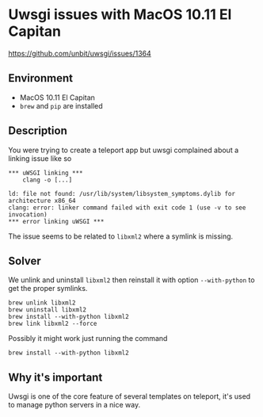 # Uwsgi issues with MacOS 10.11 El Capitan
https://github.com/unbit/uwsgi/issues/1364

## Environment
- MacOS 10.11 El Capitan
- `brew` and `pip` are installed

## Description
You were trying to create a teleport app but uwsgi complained about a linking issue like so
```
*** uWSGI linking ***
    clang -o [...]

ld: file not found: /usr/lib/system/libsystem_symptoms.dylib for architecture x86_64
clang: error: linker command failed with exit code 1 (use -v to see invocation)
*** error linking uWSGI ***
```

The issue seems to be related to `libxml2` where a symlink is missing.

## Solver
We unlink and uninstall `libxml2` then reinstall it with option `--with-python` to get the proper symlinks.
```
brew unlink libxml2
brew uninstall libxml2
brew install --with-python libxml2
brew link libxml2 --force
```

Possibly it might work just running the command
```
brew install --with-python libxml2
```

## Why it's important
Uwsgi is one of the core feature of several templates on teleport, it's used to manage python servers in a nice way.
